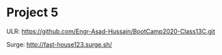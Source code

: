 # Project 5
ULR: https://github.com/Engr-Asad-Hussain/BootCamp2020-Class13C.git

Surge: http://fast-house123.surge.sh/
